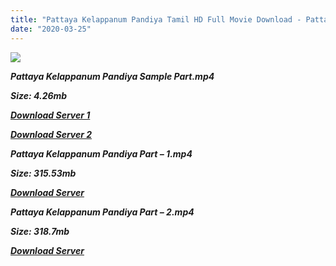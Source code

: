 ```yaml
---
title: "Pattaya Kelappanum Pandiya Tamil HD Full Movie Download - Pattaya Kelappanum Pandiya Tamil HD Movie Download"
date: "2020-03-25"
---
```


![](https://images.moviebuff.com/67ca16d9-df7e-41bb-b322-56760d8920cb?w=1000)

**_Pattaya Kelappanum Pandiya Sample Part.mp4_**

**_Size: 4.26mb_**

**_[Download Server 1](http://dl2.tamilsrcg.xyz/load/2014/Pattaya{8713b6b5f6e59cdcf244c33a3a7a492372c7347c9d869ddefa7d70dd3612d3d9}20Kelappanum{8713b6b5f6e59cdcf244c33a3a7a492372c7347c9d869ddefa7d70dd3612d3d9}20Pandiya/Pattaya{8713b6b5f6e59cdcf244c33a3a7a492372c7347c9d869ddefa7d70dd3612d3d9}20Kelappanum{8713b6b5f6e59cdcf244c33a3a7a492372c7347c9d869ddefa7d70dd3612d3d9}20Pandiya{8713b6b5f6e59cdcf244c33a3a7a492372c7347c9d869ddefa7d70dd3612d3d9}20(2014){8713b6b5f6e59cdcf244c33a3a7a492372c7347c9d869ddefa7d70dd3612d3d9}20Lotus{8713b6b5f6e59cdcf244c33a3a7a492372c7347c9d869ddefa7d70dd3612d3d9}20DvdRip{8713b6b5f6e59cdcf244c33a3a7a492372c7347c9d869ddefa7d70dd3612d3d9}20Sample.mp4)_**

**_[Download Server 2](http://dl2.tamilsrcg.xyz/load/2014/Pattaya{8713b6b5f6e59cdcf244c33a3a7a492372c7347c9d869ddefa7d70dd3612d3d9}20Kelappanum{8713b6b5f6e59cdcf244c33a3a7a492372c7347c9d869ddefa7d70dd3612d3d9}20Pandiya/Pattaya{8713b6b5f6e59cdcf244c33a3a7a492372c7347c9d869ddefa7d70dd3612d3d9}20Kelappanum{8713b6b5f6e59cdcf244c33a3a7a492372c7347c9d869ddefa7d70dd3612d3d9}20Pandiya{8713b6b5f6e59cdcf244c33a3a7a492372c7347c9d869ddefa7d70dd3612d3d9}20(2014){8713b6b5f6e59cdcf244c33a3a7a492372c7347c9d869ddefa7d70dd3612d3d9}20Lotus{8713b6b5f6e59cdcf244c33a3a7a492372c7347c9d869ddefa7d70dd3612d3d9}20DvdRip{8713b6b5f6e59cdcf244c33a3a7a492372c7347c9d869ddefa7d70dd3612d3d9}20Sample.mp4)_**

**_Pattaya Kelappanum Pandiya Part – 1.mp4_**

**_Size: 315.53mb_**

**_[Download Server](http://dl2.tamilsrcg.xyz/load/2014/Pattaya{8713b6b5f6e59cdcf244c33a3a7a492372c7347c9d869ddefa7d70dd3612d3d9}20Kelappanum{8713b6b5f6e59cdcf244c33a3a7a492372c7347c9d869ddefa7d70dd3612d3d9}20Pandiya/Pattaya{8713b6b5f6e59cdcf244c33a3a7a492372c7347c9d869ddefa7d70dd3612d3d9}20Kelappanum{8713b6b5f6e59cdcf244c33a3a7a492372c7347c9d869ddefa7d70dd3612d3d9}20Pandiya{8713b6b5f6e59cdcf244c33a3a7a492372c7347c9d869ddefa7d70dd3612d3d9}20(2014){8713b6b5f6e59cdcf244c33a3a7a492372c7347c9d869ddefa7d70dd3612d3d9}20Lotus{8713b6b5f6e59cdcf244c33a3a7a492372c7347c9d869ddefa7d70dd3612d3d9}20DvdRip{8713b6b5f6e59cdcf244c33a3a7a492372c7347c9d869ddefa7d70dd3612d3d9}20HD{8713b6b5f6e59cdcf244c33a3a7a492372c7347c9d869ddefa7d70dd3612d3d9}20Part{8713b6b5f6e59cdcf244c33a3a7a492372c7347c9d869ddefa7d70dd3612d3d9}201.mp4)_** 

**_Pattaya Kelappanum Pandiya Part – 2.mp4_**

**_Size: 318.7mb_**

**_[Download Server](http://dl2.tamilsrcg.xyz/load/2014/Pattaya{8713b6b5f6e59cdcf244c33a3a7a492372c7347c9d869ddefa7d70dd3612d3d9}20Kelappanum{8713b6b5f6e59cdcf244c33a3a7a492372c7347c9d869ddefa7d70dd3612d3d9}20Pandiya/Pattaya{8713b6b5f6e59cdcf244c33a3a7a492372c7347c9d869ddefa7d70dd3612d3d9}20Kelappanum{8713b6b5f6e59cdcf244c33a3a7a492372c7347c9d869ddefa7d70dd3612d3d9}20Pandiya{8713b6b5f6e59cdcf244c33a3a7a492372c7347c9d869ddefa7d70dd3612d3d9}20(2014){8713b6b5f6e59cdcf244c33a3a7a492372c7347c9d869ddefa7d70dd3612d3d9}20Lotus{8713b6b5f6e59cdcf244c33a3a7a492372c7347c9d869ddefa7d70dd3612d3d9}20DvdRip{8713b6b5f6e59cdcf244c33a3a7a492372c7347c9d869ddefa7d70dd3612d3d9}20HD{8713b6b5f6e59cdcf244c33a3a7a492372c7347c9d869ddefa7d70dd3612d3d9}20Part{8713b6b5f6e59cdcf244c33a3a7a492372c7347c9d869ddefa7d70dd3612d3d9}202.mp4)_**
